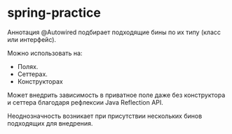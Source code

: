 # spring-practice
Аннотация @Autowired подбирает подходящие бины по их типу (класс или интерфейс).

Можно использовать на:
- Полях.
- Сеттерах.
- Конструкторах

Может внедрить зависимость в приватное поле даже без конструктора и сеттера благодаря рефлексии Java Reflection API.

Неоднозначность возникает при присутствии нескольких бинов подходящих для внедрения.